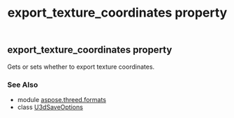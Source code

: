 ﻿---
title: export_texture_coordinates property
second_title: Aspose.3D for Python via .NET API References
description: 
type: docs
weight: 60
url: /python-net/aspose.threed.formats/u3dsaveoptions/export_texture_coordinates/
is_root: false
---

## export_texture_coordinates property


Gets or sets whether to export texture coordinates.

### See Also
* module [aspose.threed.formats](../../)
* class [U3dSaveOptions](/3d/python-net/aspose.threed.formats/u3dsaveoptions)
